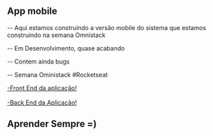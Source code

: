 ## App mobile

-- Aqui estamos construindo a versão mobile do sistema que estamos construindo na semana Omnistack

-- Em Desenvolvimento, quase acabando

-- Contem ainda bugs

-- Semana Oministack #Rocketseat


<a href="https://github.com/Hadesknight/BackEnd_airCnC_Rocketseat">
-Front End da aplicação!
</a>
<br><br>
<a href="https://github.com/Hadesknight/frontend_AirCnc">
-Back End da Aplicação!
<a>


## Aprender Sempre =)